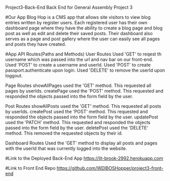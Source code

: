 Project3-Back-End
Back End for General Assembly Project 3

#Our App
Blog Hop is a CMS app that allows site visitors to view blog entries written by register users. Each registered user has their own dashboard page where they have the ability to create a blog page and blog post as well as edit and delete their saved posts. Their dashboard also serves as a page and post gallery where the user can easily see all pages and posts they have created.  

#App API Routes(Paths and Methods)
User Routes
Used 'GET' to reqest th username which was passed into the url and nav bar on our front-end. 
Used 'POST' to create a username and userId.
Used 'POST' to create passport.authenticate upon login.
Used 'DELETE' to remove the userId upon loggout. 

Page Routes
showAllPages used the 'GET' method. This requested all pages by userIds. 
createPage used the 'POST' method. This requested and responded the objects passed into the form field by the user.

Post Routes
showAllPosts used the 'GET' method. This requested all posts by userIds. 
createPost used the 'POST' method. This requested and responded the objects passed into the form field by the user.
updatePost used the 'PATCH' method. This requested and responded the objects passed into the form field by the user. 
deletePost used the 'DELETE' method. This removed the requested objects by their id. 

Dashboard Routes
Used the 'GET' method to display all posts and pages with the userId that was currently logged into the website. 

#Link to the Deployed Back-End App
https://lit-brook-2992.herokuapp.com

#Link to Front End Repo
https://github.com/WDIBOSHopper/project3-front-end
